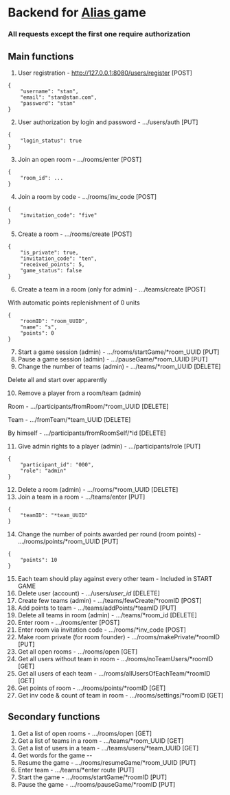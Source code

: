 <h1 align="left">Backend for <a href="https://en.wikipedia.org/wiki/Alias_(board_game)" target="_blank">Alias </a>game</h1>
<h3 align="left">All requests except the first one require authorization</h3>
<h2 align="left">Main functions</h2>

1. User registration - http://127.0.0.1:8080/users/register [POST]
```
{
    "username": "stan",
    "email": "stan@stan.com",
    "password": "stan"
}
```

2. User authorization by login and password - .../users/auth [PUT]
```
{
    "login_status": true
}
```

3. Join an open room - .../rooms/enter [POST]
```
{
    "room_id": ...
}
```
4. Join a room by code - .../rooms/inv_code [POST]
```
{
    "invitation_code": "five"
}
```
5. Create a room - .../rooms/create [POST]
```
{
    "is_private": true,
    "invitation_code": "ten",
    "received_points": 5,
    "game_status": false
}
```
6. Create a team in a room (only for admin) - .../teams/create [POST]

With automatic points replenishment of 0 units
```
{
    "roomID": "room_UUID",
    "name": "s",
    "points": 0
}
```
7. Start a game session (admin) - .../rooms/startGame/*room_UUID [PUT]
8. Pause a game session (admin) - .../pauseGame/*room_UUID [PUT]
9. Change the number of teams (admin) - .../teams/*room_UUID [DELETE]

Delete all and start over apparently

10. Remove a player from a room/team (admin)

Room - .../participants/fromRoom/*room_UUID [DELETE]

Team - .../fromTeam/*team_UUID [DELETE]

By himself - .../participants/fromRoomSelf/*id [DELETE]

11. Give admin rights to a player (admin) - .../participants/role [PUT]
```
{
    "participant_id": "000",
    "role": "admin"
}
```
12. Delete a room (admin) - .../rooms/*room_UUID [DELETE]
13. Join a team in a room - .../teams/enter [PUT]
```
{
    "teamID": "*team_UUID"
}
```
14. Change the number of points awarded per round (room points) - .../rooms/points/*room_UUID [PUT]
```
{
    "points": 10
}
```
15. Each team should play against every other team - Included in START GAME
16. Delete user (account) - .../users/*user_id* [DELETE]
17. Create few teams (admin) - .../teams/fewCreate/*roomID [POST]
18. Add points to team - .../teams/addPoints/*teamID [PUT]
19. Delete all teams in room (admin) - .../teams/*room_id [DELETE]
20. Enter room - .../rooms/enter [POST]
21. Enter room via invitation code - .../rooms/*inv_code [POST]
22. Make room private (for room founder) - .../rooms/makePrivate/*roomID [PUT]
23. Get all open rooms - .../rooms/open [GET]
24. Get all users without team in room - .../rooms/noTeamUsers/*roomID [GET]
25. Get all users of each team - .../rooms/allUsersOfEachTeam/*roomID [GET]
26. Get points of room - .../rooms/points/*roomID [GET]
27. Get inv code & count of team in room - .../rooms/settings/*roomID [GET]

<h2 align="left">Secondary functions</h2>

1. Get a list of open rooms - .../rooms/open [GET]
2. Get a list of teams in a room - .../teams/*room_UUID [GET]
3. Get a list of users in a team - .../teams/users/*team_UUID [GET]
4. Get words for the game --
5. Resume the game - .../rooms/resumeGame/*room_UUID [PUT]
6. Enter team - .../teams/*enter route [PUT]
7. Start the game - .../rooms/startGame/*roomID [PUT]
8. Pause the game - .../rooms/pauseGame/*roomID [PUT]
